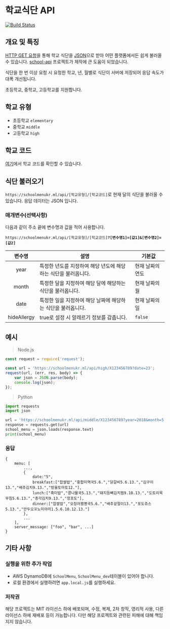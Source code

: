 # 학교식단 API 
[![Build Status](https://travis-ci.org/5d-jh/school-menu-api.svg?branch=master)](https://travis-ci.org/5d-jh/school-menu-api)

## 개요 및 특징
[HTTP GET 요청](https://opentutorials.org/course/3385/21674)을 통해 학교 식단을 [JSON](https://opentutorials.org/course/1375/6844)으로 받아 어떤 플랫폼에서든 쉽게 불러올 수 있습니다.
[school-api](https://github.com/agemor/school-api) 프로젝트가 제작에 큰 도움이 되었습니다.

식단을 한 번 이상 요청 시 요청한 학교, 년, 월별로 식단이 서버에 저장되어 응답 속도가 대폭 개선됩니다.

초등학교, 중학교, 고등학교를 지원합니다.

## 학교 유형
 * 초등학교 <code>elementary</code>
 * 중학교 <code>middle</code>
 * 고등학교 <code>high</code>

## 학교 코드
[여기](http://code.schoolmenukr.ml/)에서 학교 코드를 확인할 수 있습니다.

## 식단 불러오기
<code>https://<span></span>schoolmenukr.<span></span>ml/api/[학교유형]/[학교코드]</code>로 현재 달의 식단을 불러올 수 있습니다. 응답 데이터는 JSON 입니다.

### 매개변수(선택사항)
다음과 같이 주소 끝에 변수명과 값을 적어 사용합니다.

<code>https://<span></span>schoolmenukr.<span></span>ml/api/[학교유형]/[학교코드]<strong>?[변수명1]=[값1]&[변수명2]=[값2]</strong></code>

| 변수명 | 설명 | 기본값 |
| :------: | ------ | ------ |
| year | 특정한 년도를 지정하여 해당 년도에 해당하는 식단을 불러옵니다. | 현재 날짜의 연도 | 
| month | 특정한 달을 지정하여 해당 달에 해당하는 식단을 불러옵니다. | 현재 날짜의 월 |
| date | 특정한 일을 지정하여 해당 날짜에 해당하는 식단을 불러옵니다. | 현재 날짜의 일 |
| hideAllergy | true로 설정 시 알레르기 정보를 감춥니다. | <code>false</code> |

## 예시
 > Node.js
```javascript
const request = require('request');

const url = 'https://schoolmenukr.ml/api/high/X123456789?date=23';
request(url, (err, res, body) => {
    var json = JSON.parse(body);
    console.log(json);
});
```
 > Python
```python
import requests
import json

url = 'https://schoolmenukr.ml/api/middle/X123456789?year=2018&month=5'
response = requests.get(url)
school_menu = json.loads(response.text)
print(school_menu)
```

### 응답
```
{
    menu: [
        ...,
        {
            date:"5",
            breakfast:["찹쌀밥","홍합미역국5.6.","닭갈비5.6.13.","김구이13.","배추김치9.13.","방울토마토12."],
            lunch:["흑미밥","콩나물국5.13.","돼지등뼈김치찜9.10.13.","도토리묵무침5.6.13.","총각김치9.13.","청포도"],
            dinner:["찹쌀밥","오징어짬뽕국5.6.","배추겉절이13.","포도쥬스5.13.","만두오꼬노미야끼1.5.6.10.12.13."]
        },
        ...
    ],
    server_message: ["foo", "bar", ...]
}
```

## 기타 사항
### 실행을 위한 추가 작업
 * AWS DynamoDB에 `SchoolMenu`, `SchoolMenu_dev`테이블이 있어야 합니다.
 * 로컬 환경에서 실행하려면 `app.local.js`를 실행하세요.

### 저작권
해당 프로젝트는 MIT 라이선스 하에 배포되며, 수정, 복제, 2차 창작, 영리적 사용, 다른 라이선스 하에 재배포 등이 가능합니다. 다만 해당 프로젝트와 관련된 피해에 대해 책임지지 않습니다.
